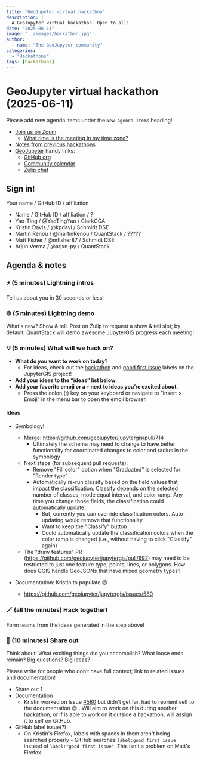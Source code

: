 ```yaml
---
title: "GeoJupyter virtual hackathon"
description: |
  A GeoJupyter virtual hackathon. Open to all!
date: "2025-06-11"
image: "../images/hackathon.jpg"
author:
  - name: "The GeoJupyter community"
categories:
  - "Hackathons"
tags: [hackathons]
---
```


# GeoJupyter virtual hackathon (2025-06-11)

Please add new agenda items under the `New agenda items` heading!

- [Join us on Zoom](https://berkeley.zoom.us/j/92451699568)
  - [What time is the meeting in my time zone?](https://dateful.com/convert/utc?t=3pm)
- [Notes from previous hackathons](https://geojupyter.org/blog/#category=Hackathons)
- [GeoJupyter](https://geojupyter.org) handy links:
  - [GitHub org](https://github.com/geojupyter)
  - [Community calendar](https://geojupyter.org/calendar.html)
  - [Zulip chat](https://jupyter.zulipchat.com/#narrow/channel/471314-geojupyter)


## Sign in!

Your name / GitHub ID / affiliation

* Name / GitHub ID / affiliation / ?
* Yao-Ting / \@YaoTingYao / ClarkCGA
* Kristin Davis / \@kpdavi / Schmidt DSE
* Martin Renou / \@martinRenou / QuantStack / ?????
* Matt Fisher / \@mfisher87 / Schmidt DSE
* Arjun Verma / \@arjxn-py / QuantStack


## Agenda & notes

### ⚡ (5 minutes) Lightning intros

Tell us about you in 30 seconds or less!


### 🌐 (5 minutes) Lightning demo

What's new? Show & tell.
Post on Zulip to request a show & tell slot;
by default, QuantStack will demo awesome JupyterGIS progress each meeting!


### 💡 (5 minutes) What will we hack on?

* **What do you want to work on today**?
  * For ideas, check out the [hackathon](https://github.com/geojupyter/jupytergis/labels/hackathon)
    and [good first issue](https://github.com/geojupyter/jupytergis/labels/good%20first%20issue)
    labels on the JupyterGIS project!
* **Add your ideas to the “ideas” list below**.
* **Add your favorite emoji or a `+` next to ideas you’re excited about**.
  * Press the colon (:) key on your keyboard or navigate to “Insert > Emoji” in the menu bar to open the emoji browser.


#### Ideas

* Symbology!
    * Merge: https://github.com/geojupyter/jupytergis/pull/714
        * Ultimately the schema may need to change to have better functionality for coordinated changes to color and radius in the symbology
    * Next steps (for subsequent pull requests):
        * Remove "Fill color" option when "Graduated" is selected for "Render type"
        * Automatically re-run classify based on the field values that impact the classification. Classify depends on the selected number of classes, mode equal interval, and color ramp. Any time you change those fields, the classification could automatically update.
            * But, currently you can override classification colors. Auto-updating would remove that functionality.
            * Want to keep the "Classify" button
            * Could automatically update the classification colors when the color ramp is changed (i.e., without having to click "Classify" again)
    * The "draw features" PR (https://github.com/geojupyter/jupytergis/pull/692) may need to be restricted to just one feature type, points, lines, or polygons. How does QGIS handle GeoJSONs that have mixed geometry types?

* Documentation: Kristin to populate :smile:
    * https://github.com/geojupyter/jupytergis/issues/580


### 🪄 (all the minutes) Hack together!

Form teams from the ideas generated in the step above!


### 💬 (10 minutes) Share out

Think about:
What exciting things did you accomplish?
What loose ends remain?
Big questions? Big ideas?

Please write for people who don’t have full context; link to related issues and documentation!

* Share out 1
* Documentation
    * Kristin worked on Issue [#580](https://github.com/geojupyter/jupytergis/issues/580) but didn't get far, had to reorient self to the documentation :blush: . Will aim to work on this during another hackathon, or if is able to work on it outside a hackathon, will assign it to self on GitHub.
* GitHub label issue(?)
    * On Kristin's Firefox, labels with spaces in them aren't being searched properly - GitHub searches `label:good first issue` instead of `label:"good first issue"`. This isn't a problem on Matt's Firefox.
